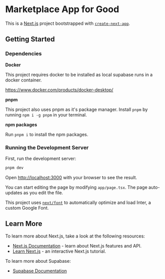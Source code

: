 # Marketplace App for Good

This is a [Next.js](https://nextjs.org/) project bootstrapped with [`create-next-app`](https://github.com/vercel/next.js/tree/canary/packages/create-next-app).

## Getting Started

### Dependencies

**Docker**

This project requires docker to be installed as local supabase runs in a docker container.

https://www.docker.com/products/docker-desktop/

**pnpm**

This project also uses pnpm as it's package manager. Install `pnpm` by running `npm i -g pnpm` in your terminal.

**npm packages**

Run `pnpm i` to install the npm packages.

### Running the Development Server

First, run the development server:

```bash
pnpm dev
```

Open [http://localhost:3000](http://localhost:3000) with your browser to see the result.

You can start editing the page by modifying `app/page.tsx`. The page auto-updates as you edit the file.

This project uses [`next/font`](https://nextjs.org/docs/basic-features/font-optimization) to automatically optimize and load Inter, a custom Google Font.

## Learn More

To learn more about Next.js, take a look at the following resources:

- [Next.js Documentation](https://nextjs.org/docs) - learn about Next.js features and API.
- [Learn Next.js](https://nextjs.org/learn) - an interactive Next.js tutorial.

To learn more about Supabase:

- [Supabase Documentation](https://supabase.com/docs)
